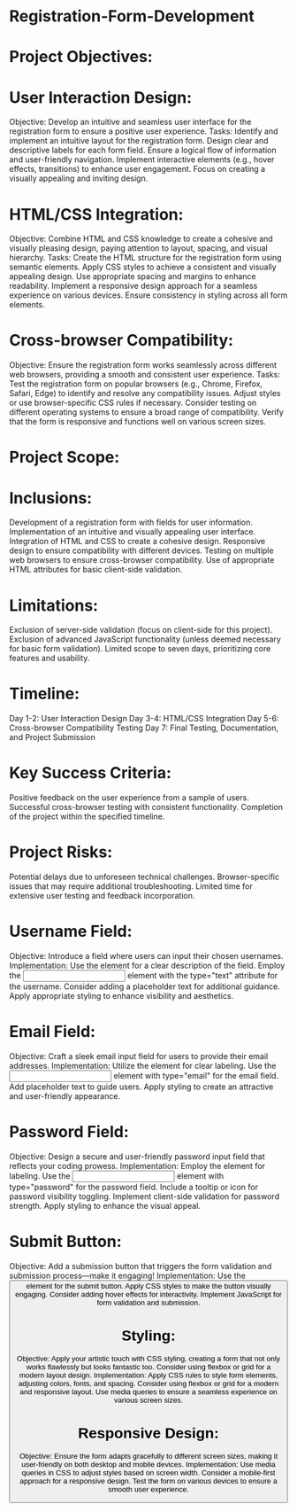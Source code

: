 # Registration-Form-Development
# Project Objectives:

# User Interaction Design:
Objective: Develop an intuitive and seamless user interface for the registration form to ensure a positive user experience.
Tasks:
Identify and implement an intuitive layout for the registration form.
Design clear and descriptive labels for each form field.
Ensure a logical flow of information and user-friendly navigation.
Implement interactive elements (e.g., hover effects, transitions) to enhance user engagement.
Focus on creating a visually appealing and inviting design.

# HTML/CSS Integration:
Objective: Combine HTML and CSS knowledge to create a cohesive and visually pleasing design, paying attention to layout, spacing, and visual hierarchy.
Tasks:
Create the HTML structure for the registration form using semantic elements.
Apply CSS styles to achieve a consistent and visually appealing design.
Use appropriate spacing and margins to enhance readability.
Implement a responsive design approach for a seamless experience on various devices.
Ensure consistency in styling across all form elements.

# Cross-browser Compatibility:
Objective: Ensure the registration form works seamlessly across different web browsers, providing a smooth and consistent user experience.
Tasks:
Test the registration form on popular browsers (e.g., Chrome, Firefox, Safari, Edge) to identify and resolve any compatibility issues.
Adjust styles or use browser-specific CSS rules if necessary.
Consider testing on different operating systems to ensure a broad range of compatibility.
Verify that the form is responsive and functions well on various screen sizes.

# Project Scope:
# Inclusions:
Development of a registration form with fields for user information.
Implementation of an intuitive and visually appealing user interface.
Integration of HTML and CSS to create a cohesive design.
Responsive design to ensure compatibility with different devices.
Testing on multiple web browsers to ensure cross-browser compatibility.
Use of appropriate HTML attributes for basic client-side validation.

# Limitations:
Exclusion of server-side validation (focus on client-side for this project).
Exclusion of advanced JavaScript functionality (unless deemed necessary for basic form validation).
Limited scope to seven days, prioritizing core features and usability.

# Timeline:
Day 1-2: User Interaction Design
Day 3-4: HTML/CSS Integration
Day 5-6: Cross-browser Compatibility Testing
Day 7: Final Testing, Documentation, and Project Submission

# Key Success Criteria:
Positive feedback on the user experience from a sample of users.
Successful cross-browser testing with consistent functionality.
Completion of the project within the specified timeline.

# Project Risks:
Potential delays due to unforeseen technical challenges.
Browser-specific issues that may require additional troubleshooting.
Limited time for extensive user testing and feedback incorporation.

# Username Field:
Objective: Introduce a field where users can input their chosen usernames.
Implementation:
Use the <label> element for a clear description of the field.
Employ the <input> element with the type="text" attribute for the username.
Consider adding a placeholder text for additional guidance.
Apply appropriate styling to enhance visibility and aesthetics.

# Email Field:
Objective: Craft a sleek email input field for users to provide their email addresses.
Implementation:
Utilize the <label> element for clear labeling.
Use the <input> element with type="email" for the email field.
Add placeholder text to guide users.
Apply styling to create an attractive and user-friendly appearance.

# Password Field:
Objective: Design a secure and user-friendly password input field that reflects your coding prowess.
Implementation:
Employ the <label> element for labeling.
Use the <input> element with type="password" for the password field.
Include a tooltip or icon for password visibility toggling.
Implement client-side validation for password strength.
Apply styling to enhance the visual appeal.

# Submit Button:
Objective: Add a submission button that triggers the form validation and submission process—make it engaging!
Implementation:
Use the <button> element for the submit button.
Apply CSS styles to make the button visually engaging.
Consider adding hover effects for interactivity.
Implement JavaScript for form validation and submission.

# Styling:
Objective: Apply your artistic touch with CSS styling, creating a form that not only works flawlessly but looks fantastic too. Consider using flexbox or grid for a modern layout design.
Implementation:
Apply CSS rules to style form elements, adjusting colors, fonts, and spacing.
Consider using flexbox or grid for a modern and responsive layout.
Use media queries to ensure a seamless experience on various screen sizes.

# Responsive Design:
Objective: Ensure the form adapts gracefully to different screen sizes, making it user-friendly on both desktop and mobile devices.
Implementation:
Use media queries in CSS to adjust styles based on screen width.
Consider a mobile-first approach for a responsive design.
Test the form on various devices to ensure a smooth user experience.
